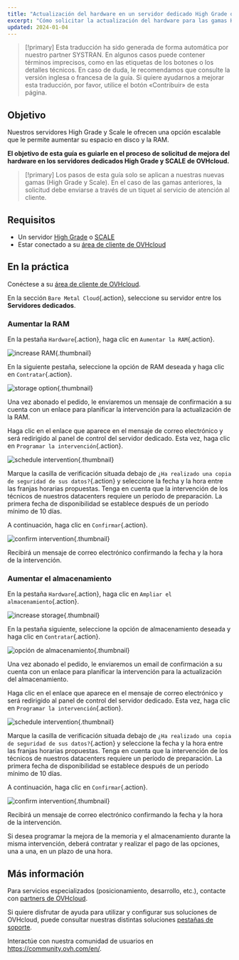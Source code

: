 ```yaml
---
title: "Actualización del hardware en un servidor dedicado High Grade o Scale"
excerpt: "Cómo solicitar la actualización del hardware para las gamas High Grade y SCALE desde el área de cliente"
updated: 2024-01-04
---
```


> [!primary]
> Esta traducción ha sido generada de forma automática por nuestro partner SYSTRAN. En algunos casos puede contener términos imprecisos, como en las etiquetas de los botones o los detalles técnicos. En caso de duda, le recomendamos que consulte la versión inglesa o francesa de la guía. Si quiere ayudarnos a mejorar esta traducción, por favor, utilice el botón «Contribuir» de esta página.

## Objetivo

Nuestros servidores High Grade y Scale le ofrecen una opción escalable que le permite aumentar su espacio en disco y la RAM.

**El objetivo de esta guía es guiarle en el proceso de solicitud de mejora del hardware en los servidores dedicados High Grade y SCALE de OVHcloud.**

> [!primary]
> Los pasos de esta guía solo se aplican a nuestras nuevas gamas (High Grade y Scale). En el caso de las gamas anteriores, la solicitud debe enviarse a través de un tíquet al servicio de atención al cliente.

## Requisitos

- Un servidor [High Grade](https://www.ovhcloud.com/es-es/bare-metal/high-grade/) o [SCALE](https://www.ovhcloud.com/es-es/bare-metal/scale/)
- Estar conectado a su [área de cliente de OVHcloud](https://www.ovh.com/auth/?action=gotomanager&from=https://www.ovh.es/&ovhSubsidiary=es)

## En la práctica

Conéctese a su [área de cliente de OVHcloud](https://www.ovh.com/auth/?action=gotomanager&from=https://www.ovh.es/&ovhSubsidiary=es).

En la sección `Bare Metal Cloud`{.action}, seleccione su servidor entre los **Servidores dedicados**.

### Aumentar la RAM

En la pestaña `Hardware`{.action}, haga clic en `Aumentar la RAM`{.action}.

![increase RAM](increaseram.png){.thumbnail}

En la siguiente pestaña, seleccione la opción de RAM deseada y haga clic en `Contratar`{.action}.

![storage option](selectram.png){.thumbnail}

Una vez abonado el pedido, le enviaremos un mensaje de confirmación a su cuenta con un enlace para planificar la intervención para la actualización de la RAM.

Haga clic en el enlace que aparece en el mensaje de correo electrónico y será redirigido al panel de control del servidor dedicado. Esta vez, haga clic en `Programar la intervención`{.action}.

![schedule intervention](ramintervention.png){.thumbnail}

Marque la casilla de verificación situada debajo de `¿Ha realizado una copia de seguridad de sus datos?`{.action} y seleccione la fecha y la hora entre las franjas horarias propuestas. Tenga en cuenta que la intervención de los técnicos de nuestros datacenters requiere un período de preparación. La primera fecha de disponibilidad se establece después de un período mínimo de 10 días.

A continuación, haga clic en `Confirmar`{.action}.

![confirm intervention](ramconfirm.png){.thumbnail}

Recibirá un mensaje de correo electrónico confirmando la fecha y la hora de la intervención.

### Aumentar el almacenamiento

En la pestaña `Hardware`{.action}, haga clic en `Ampliar el almacenamiento`{.action}.

![increase storage](increasestorage.png){.thumbnail}

En la pestaña siguiente, seleccione la opción de almacenamiento deseada y haga clic en `Contratar`{.action}.

![opción de almacenamiento](selectstorage.png){.thumbnail}

Una vez abonado el pedido, le enviaremos un email de confirmación a su cuenta con un enlace para planificar la intervención para la actualización del almacenamiento.

Haga clic en el enlace que aparece en el mensaje de correo electrónico y será redirigido al panel de control del servidor dedicado. Esta vez, haga clic en `Programar la intervención`{.action}.

![schedule intervention](storageintervention.png){.thumbnail}

Marque la casilla de verificación situada debajo de `¿Ha realizado una copia de seguridad de sus datos?`{.action} y seleccione la fecha y la hora entre las franjas horarias propuestas. Tenga en cuenta que la intervención de los técnicos de nuestros datacenters requiere un período de preparación. La primera fecha de disponibilidad se establece después de un período mínimo de 10 días.

A continuación, haga clic en `Confirmar`{.action}.

![confirm intervention](confirmintervention.png){.thumbnail}

Recibirá un mensaje de correo electrónico confirmando la fecha y la hora de la intervención.

Si desea programar la mejora de la memoria y el almacenamiento durante la misma intervención, deberá contratar y realizar el pago de las opciones, una a una, en un plazo de una hora.

## Más información <a name="go-further"></a>
 
Para servicios especializados (posicionamiento, desarrollo, etc.), contacte con [partners de OVHcloud](https://partner.ovhcloud.com/es-es/directory/).
 
Si quiere disfrutar de ayuda para utilizar y configurar sus soluciones de OVHcloud, puede consultar nuestras distintas soluciones [pestañas de soporte](https://www.ovhcloud.com/es-es/support-levels/).
 
Interactúe con nuestra comunidad de usuarios en <https://community.ovh.com/en/>.
